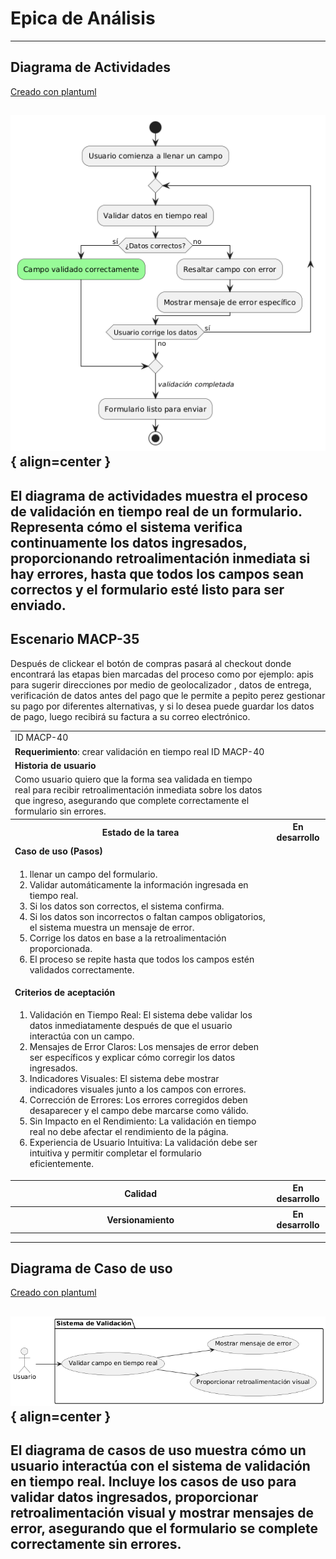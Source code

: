 # Epica de Análisis

------
## Diagrama de Actividades
[Creado con plantuml](https://plantuml.com/es/)

![Image title](./assets/DIAGRAMADEACTIVIDADES/MACP-40.png){ align=center }
---
El diagrama de actividades muestra el proceso de validación en tiempo real de un formulario. Representa cómo el sistema verifica continuamente los datos ingresados, proporcionando retroalimentación inmediata si hay errores, hasta que todos los campos sean correctos y el formulario esté listo para ser enviado.
---

###
###

## Escenario MACP-35
Después de clickear el botón de compras pasará al checkout donde encontrará las etapas bien marcadas del proceso como por ejemplo: apis para sugerir direcciones por medio de geolocalizador , datos de entrega, verificación de datos antes del pago que le permite a pepito perez gestionar su pago por diferentes alternativas, y si lo desea puede guardar los datos de pago, luego recibirá su factura a su  correo electrónico.

<table id="customers">
  <tr class="idtext principal">
    <td>ID MACP-40</td>
  </tr>
  <tr class="single text">
    <td><strong>Requerimiento</strong>: crear validación en tiempo real ID MACP-40</td>
  </tr>
  <tr class="single gray">
    <td><strong>Historia de usuario</strong></td>
  </tr>
  <tr class="single text">
    <td>Como usuario quiero que la forma sea validada en tiempo real para recibir retroalimentación inmediata sobre los datos que ingreso, asegurando que complete correctamente el formulario sin errores.</td>
  </tr>
  <tr class="duo">
    <th class="gray"><strong>Estado de la tarea</strong></th>
    <th>En desarrollo</th>
  </tr>
  <tr class="single gray">
    <td><strong>Caso de uso (Pasos)</strong></td>
  </tr>
  <tr class="single text">
    <td>
        <ol>
            <li>llenar un campo del formulario.</li>
            <li>Validar automáticamente la información ingresada en tiempo real.</li>
            <li>Si los datos son correctos, el sistema confirma.</li>
            <li>Si los datos son incorrectos o faltan campos obligatorios, el sistema muestra un mensaje de error.</li>
            <li>Corrige los datos en base a la retroalimentación proporcionada.</li>
            <li>El proceso se repite hasta que todos los campos estén validados correctamente.</li>            
        </ol>
    </td>
  </tr>
  <tr class="single gray">
    <td><strong>Criterios de aceptación</strong></td>
  </tr>
  <tr class="single text">
    <td>
        <ol>
            <li>Validación en Tiempo Real: El sistema debe validar los datos inmediatamente después de que el usuario interactúa con un campo.</li>
            <li>Mensajes de Error Claros: Los mensajes de error deben ser específicos y explicar cómo corregir los datos ingresados.</li>
            <li>Indicadores Visuales: El sistema debe mostrar indicadores visuales junto a los campos con errores.</li>
            <li>Corrección de Errores: Los errores corregidos deben desaparecer y el campo debe marcarse como válido.</li>
            <li>Sin Impacto en el Rendimiento: La validación en tiempo real no debe afectar el rendimiento de la página.</li>
            <li>Experiencia de Usuario Intuitiva: La validación debe ser intuitiva y permitir completar el formulario eficientemente.</li>
        </ol>
    </td>
  </tr>
 <tr class="duo">
    <th class="gray"><strong>Calidad</strong></th>
    <th>En desarrollo</th>
  </tr>
  <tr class="duo">
    <th class="gray"><strong>Versionamiento</strong></th>
    <th>En desarrollo</th>
  </tr>
</table>



---
## Diagrama de Caso de uso
[Creado con plantuml](https://plantuml.com/es/)

![Image title](./assets/DIAGRADEUSOS/MACP-40.png){ align=center }
---
El diagrama de casos de uso muestra cómo un usuario interactúa con el sistema de validación en tiempo real. Incluye los casos de uso para validar datos ingresados, proporcionar retroalimentación visual y mostrar mensajes de error, asegurando que el formulario se complete correctamente sin errores.
---
